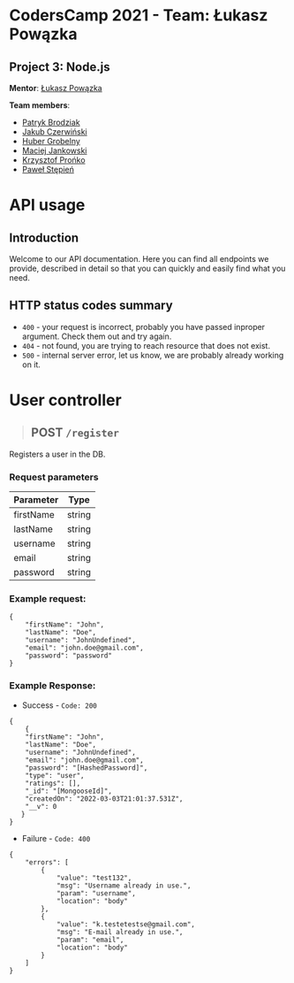 # CodersCamp 2021 - Team: Łukasz Powązka

## Project 3: Node.js

**Mentor**: [Łukasz Powązka](https://github.com/lukiq)

**Team members**:

- [Patryk Brodziak](https://github.com/patrykbrodziak1)
- [Jakub Czerwiński](https://github.com/kubaczerwinski77)
- [Huber Grobelny](https://github.com/Burbinox)
- [Maciej Jankowski](https://github.com/macjank)
- [Krzysztof Prońko](https://github.com/Ruud1990)
- [Paweł Stępień](https://github.com/pastepi)

# API usage

## Introduction

Welcome to our API documentation. Here you can find all endpoints we provide, described in detail so that you can quickly and easily find what you need.

## HTTP status codes summary

- `400` - your request is incorrect, probably you have passed inproper argument. Check them out and try again.
- `404` - not found, you are trying to reach resource that does not exist.
- `500` - internal server error, let us know, we are probably already working on it.

# User controller

> ## **POST** `/register`

Registers a user in the DB.

### **Request parameters**

| Parameter |  Type  |
| --------- | :----: |
| firstName | string |
| lastName  | string |
| username  | string |
| email     | string |
| password  | string |

### Example request:

```
{
    "firstName": "John",
    "lastName": "Doe",
    "username": "JohnUndefined",
    "email": "john.doe@gmail.com",
    "password": "password"
}
```

### Example Response:

- Success - `Code: 200`

```
{
    {
    "firstName": "John",
    "lastName": "Doe",
    "username": "JohnUndefined",
    "email": "john.doe@gmail.com",
    "password": "[HashedPassword]",
    "type": "user",
    "ratings": [],
    "_id": "[MongooseId]",
    "createdOn": "2022-03-03T21:01:37.531Z",
    "__v": 0
   }
}
```

- Failure - `Code: 400`

```
{
    "errors": [
        {
            "value": "test132",
            "msg": "Username already in use.",
            "param": "username",
            "location": "body"
        },
        {
            "value": "k.testetestse@gmail.com",
            "msg": "E-mail already in use.",
            "param": "email",
            "location": "body"
        }
    ]
}
```
